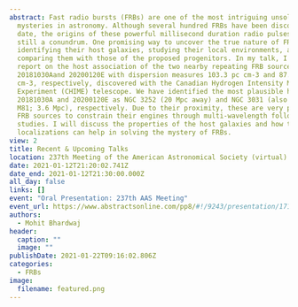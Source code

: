 ```yaml
---
abstract: Fast radio bursts (FRBs) are one of the most intriguing unsolved
  mysteries in astronomy. Although several hundred FRBs have been discovered to
  date, the origins of these powerful millisecond duration radio pulses are
  still a conundrum. One promising way to uncover the true nature of FRBs is by
  identifying their host galaxies, studying their local environments, and
  comparing them with those of the proposed progenitors. In my talk, I will
  report on the host association of the two nearby repeating FRB sources,
  20181030Aand 20200120E with dispersion measures 103.3 pc cm-3 and 87.8 pc
  cm-3, respectively, discovered with the Canadian Hydrogen Intensity Mapping
  Experiment (CHIME) telescope. We have identified the most plausible hosts of
  20181030A and 20200120E as NGC 3252 (20 Mpc away) and NGC 3031 (also known as
  M81; 3.6 Mpc), respectively. Due to their proximity, these are very promising
  FRB sources to constrain their engines through multi-wavelength follow-up
  studies. I will discuss the properties of the host galaxies and how these
  localizations can help in solving the mystery of FRBs.
view: 2
title: Recent & Upcoming Talks
location: 237th Meeting of the American Astronomical Society (virtual)
date: 2021-01-12T21:20:02.741Z
date_end: 2021-01-12T21:30:00.000Z
all_day: false
links: []
event: "Oral Presentation: 237th AAS Meeting"
event_url: https://www.abstractsonline.com/pp8/#!/9243/presentation/1717
authors:
  - Mohit Bhardwaj
header:
  caption: ""
  image: ""
publishDate: 2021-01-22T09:16:02.806Z
categories:
  - FRBs
image:
  filename: featured.png
---
```

